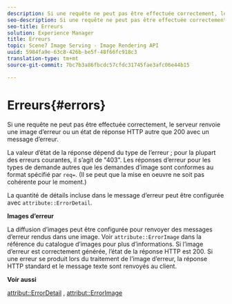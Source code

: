 ```yaml
---
description: Si une requête ne peut pas être effectuée correctement, le serveur renvoie une image d’erreur ou un état de réponse HTTP autre que 200 avec un message d’erreur.
seo-description: Si une requête ne peut pas être effectuée correctement, le serveur renvoie une image d’erreur ou un état de réponse HTTP autre que 200 avec un message d’erreur.
seo-title: Erreurs
solution: Experience Manager
title: Erreurs
topic: Scene7 Image Serving - Image Rendering API
uuid: 5984fa9e-63c8-426b-be5f-48f66fc918c3
translation-type: tm+mt
source-git-commit: 7bc7b3a86fbcdc57cfdc31745fae3afc06e44b15

---
```



# Erreurs{#errors}

Si une requête ne peut pas être effectuée correctement, le serveur renvoie une image d’erreur ou un état de réponse HTTP autre que 200 avec un message d’erreur.

La valeur d’état de la réponse dépend du type de l’erreur ; pour la plupart des erreurs courantes, il s’agit de &quot;403&quot;. Les réponses d’erreur pour les types de demande autres que les demandes d’image sont conformes au format spécifié par `req=`. (Il se peut que la mise en oeuvre ne soit pas cohérente pour le moment.)

La quantité de détails incluse dans le message d’erreur peut être configurée avec `attribute::ErrorDetail`.

**Images d’erreur**

La diffusion d’images peut être configurée pour renvoyer des messages d’erreur rendus dans une image. Voir `attribute::ErrorImage` dans la référence du catalogue d’images pour plus d’informations. Si l’image d’erreur est correctement générée, l’état de la réponse HTTP est 200. Si une erreur se produit lors du traitement de l’image d’erreur, la réponse HTTP standard et le message texte sont renvoyés au client.

**Voir aussi**

[attribut::ErrorDetail](../../../../../ir-api/material-cat/image-rendering-api-ref/c-ir-material-catalog/c-ir-attributes-reference/r-ir-errordetail.md#reference-123b56eed6cf49cea6e0490672b7c53b) , [attribut::ErrorImage](../../../../../ir-api/material-cat/image-rendering-api-ref/c-ir-material-catalog/c-ir-attributes-reference/r-ir-errorimage.md#reference-b58bdaba96074c52802ca8dc54bfe2f0)
